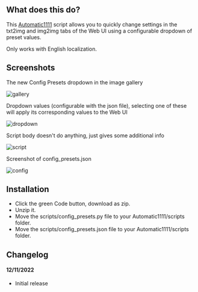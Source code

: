 ## What does this do?
This [Automatic1111](https://github.com/AUTOMATIC1111/stable-diffusion-webui) script allows you to quickly change settings in the txt2img and img2img tabs of the Web UI using a configurable dropdown of preset values.

Only works with English localization.

## Screenshots
The new Config Presets dropdown in the image gallery

![gallery](https://i.imgur.com/cnxuyzc.jpg)

Dropdown values (configurable with the json file), selecting one of these will apply its corresponding values to the Web UI

![dropdown](https://i.imgur.com/B1eMWAw.jpg)

Script body doesn't do anything, just gives some additional info

![script](https://i.imgur.com/38nssdr.jpg)

Screenshot of config_presets.json

![config](https://i.imgur.com/iJ13uhU.jpg)

## Installation
* Click the green Code button, download as zip.
* Unzip it.
* Move the scripts/config_presets.py file to your Automatic1111/scripts folder.
* Move the scripts/config_presets.json file to your Automatic1111/scripts folder.

## Changelog
#### 12/11/2022
* Initial release
